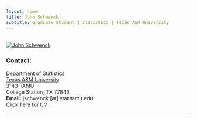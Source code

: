 ```yaml
---
layout: home
title: John Schwenck
subtitle: Graduate Student | Statistics | Texas A&M University
---
```


<div class="container">
<div class="row">&nbsp;</div>
<div class="row">
	<div class="col-md-3"><a class="thumb" href="#">
		<img src="img/Schwenck - Headshot 4.jpg" class="img-responsive" alt="John Schwenck"/></a>
	</div>
	<div class="col-md-6">
	<h3>Contact:</h3>
		<p> <a href = "http://www.stat.tamu.edu"> Department of Statistics</a> <br>
		<a href="http://www.tamu.edu"> Texas A&M University </a> <br>
		3143 TAMU <br>
		College Station, TX 77843 <br>
		<strong>Email:</strong> jschwenck [at] stat.tamu.edu <br>
		<a href = "https://johnschwenck.github.io/resources/Schwenck - Resume 2020.pdf"> Click here for CV</a>
		</p>
	</div>
</div>
	
<hr>

</div>
